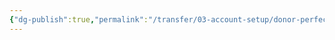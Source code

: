 ```yaml
---
{"dg-publish":true,"permalink":"/transfer/03-account-setup/donor-perfect/canada/post-setup-tasks/"}
---
```


